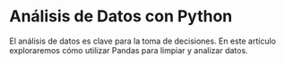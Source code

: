 # Análisis de Datos con Python  
El análisis de datos es clave para la toma de decisiones. En este artículo exploraremos cómo utilizar Pandas para limpiar y analizar datos.

